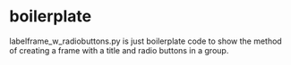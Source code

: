 # boilerplate
labelframe_w_radiobuttons.py is just boilerplate code to
show the method of creating a frame with a title and
radio buttons in a group.
